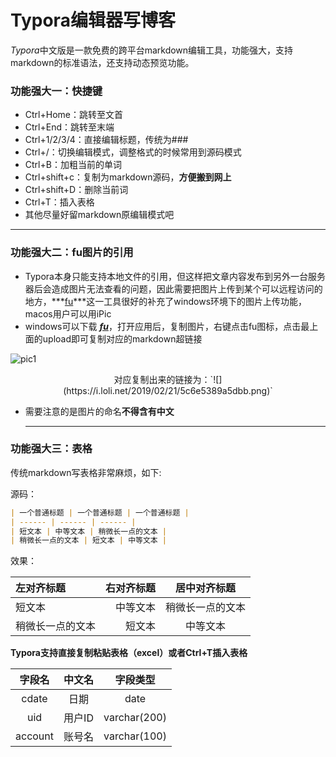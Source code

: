 # Typora编辑器写博客

*Typora*中文版是一款免费的跨平台markdown编辑工具，功能强大，支持markdown的标准语法，还支持动态预览功能。

### 功能强大一：快捷键

+ Ctrl+Home：跳转至文首
+ Ctrl+End：跳转至末端
+ Ctrl+1/2/3/4：直接编辑标题，传统为###
+ Ctrl+/：切换编辑模式，调整格式的时候常用到源码模式
+ Ctrl+B：加粗当前的单词
+ Ctrl+shift+c：复制为markdown源码，**方便搬到网上**
+ Ctrl+shift+D：删除当前词
+ Ctrl+T：插入表格
+ 其他尽量好留markdown原编辑模式吧

---

### 功能强大二：fu图片的引用

+ Typora本身只能支持本地文件的引用，但这样把文章内容发布到另外一台服务器后会造成图片无法查看的问题，因此需要把图片上传到某个可以远程访问的地方，***[fu](https://github.com/klesh/fu/releases?mt=8&uo=4&ct=appcards)***这一工具很好的补充了windows环境下的图片上传功能，macos用户可以用iPic
+ windows可以下载 ***[fu](https://github.com/klesh/fu/releases?mt=8&uo=4&ct=appcards)***，打开应用后，复制图片，右键点击fu图标，点击最上面的upload即可复制对应的markdown超链接

![pic1](https://i.loli.net/2019/02/21/5c6e5389a5dbb.png)

  <center>对应复制出来的链接为：`![](https://i.loli.net/2019/02/21/5c6e5389a5dbb.png)`</center>

+ 需要注意的是图片的命名**不得含有中文**

  ---

### 功能强大三：表格

传统markdown写表格非常麻烦，如下:

源码：

```markdown
| 一个普通标题 | 一个普通标题 | 一个普通标题 |
| ------ | ------ | ------ |
| 短文本 | 中等文本 | 稍微长一点的文本 |
| 稍微长一点的文本 | 短文本 | 中等文本 |
```

效果：

| 左对齐标题       | 右对齐标题 |   居中对齐标题   |
| :--------------- | ---------: | :--------------: |
| 短文本           |   中等文本 | 稍微长一点的文本 |
| 稍微长一点的文本 |     短文本 |     中等文本     |

**Typora支持直接复制粘贴表格（excel）或者Ctrl+T插入表格**


| 字段名  | 中文名 |   字段类型   |
| :-----: | :----: | :----------: |
|  cdate  |  日期  |     date     |
|   uid   | 用户ID | varchar(200) |
| account | 账号名 | varchar(100) |

